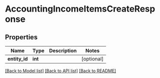 # AccountingIncomeItemsCreateResponse

## Properties
Name | Type | Description | Notes
------------ | ------------- | ------------- | -------------
**entity_id** | **int** |  | [optional] 

[[Back to Model list]](../README.md#documentation-for-models) [[Back to API list]](../README.md#documentation-for-api-endpoints) [[Back to README]](../README.md)

